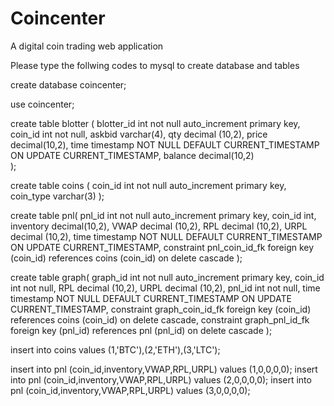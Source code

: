 # Coincenter
A digital coin trading web application

Please type the follwing codes to mysql to create database and tables

create database coincenter;

use coincenter;

create table blotter (
    blotter_id int not null auto_increment primary key,
    coin_id int not null,
    askbid varchar(4),
    qty decimal (10,2),
    price decimal(10,2),
    time timestamp NOT NULL DEFAULT CURRENT_TIMESTAMP ON UPDATE CURRENT_TIMESTAMP,
    balance decimal(10,2)    
);

create table coins (
 coin_id int not null auto_increment primary key,
 coin_type varchar(3)
);

create table pnl(
    pnl_id int not null auto_increment primary key,
    coin_id int,
    inventory decimal(10,2),
    VWAP decimal (10,2),
    RPL  decimal (10,2),
    URPL decimal (10,2),
    time timestamp NOT NULL DEFAULT CURRENT_TIMESTAMP ON UPDATE CURRENT_TIMESTAMP,
    constraint pnl_coin_id_fk foreign key (coin_id) references coins (coin_id) on delete cascade
);

create table graph(
  graph_id int not null auto_increment primary key,
  coin_id int not null,
  RPL  decimal (10,2),
  URPL decimal (10,2),
  pnl_id int not null,
  time timestamp NOT NULL DEFAULT CURRENT_TIMESTAMP ON UPDATE CURRENT_TIMESTAMP,
  constraint graph_coin_id_fk foreign key (coin_id) references coins (coin_id) on delete cascade,
  constraint graph_pnl_id_fk foreign key (pnl_id) references pnl (pnl_id) on delete cascade
  );

insert into coins values (1,'BTC'),(2,'ETH'),(3,'LTC');

insert into pnl (coin_id,inventory,VWAP,RPL,URPL) values (1,0,0,0,0);
insert into pnl (coin_id,inventory,VWAP,RPL,URPL) values (2,0,0,0,0);
insert into pnl (coin_id,inventory,VWAP,RPL,URPL) values (3,0,0,0,0);
